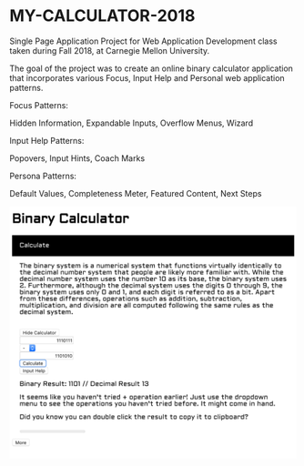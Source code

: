 # MY-CALCULATOR-2018

Single Page Application Project for Web Application Development class taken during Fall 2018, at Carnegie Mellon University. 

The goal of the project was to create an online binary calculator application that incorporates various Focus, Input Help and Personal web application patterns.

Focus Patterns:

Hidden Information, Expandable Inputs, Overflow Menus, Wizard

Input Help Patterns:

Popovers, Input Hints, Coach Marks

Persona Patterns:

Default Values, Completeness Meter, Featured Content, Next Steps

![Screenshot](https://github.com/cemergin/MY-CALCULATOR-2018/blob/master/Screenshot.png)

